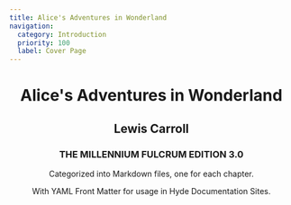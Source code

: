 ```yaml
---
title: Alice's Adventures in Wonderland
navigation:
  category: Introduction
  priority: 100
  label: Cover Page
---
```


<h1 align="center" class="mb-0">Alice's Adventures in Wonderland</h1>
<h2 align="center" class="mt-4">Lewis Carroll</h2>
<h3 align="center">THE MILLENNIUM FULCRUM EDITION 3.0</h3>

<p align="center" class="lead mt-4 mb-0">
Categorized into Markdown files, one for each chapter.
</p>
<p align="center" class="mt-2">
With YAML Front Matter for usage in Hyde Documentation Sites.
</p>


